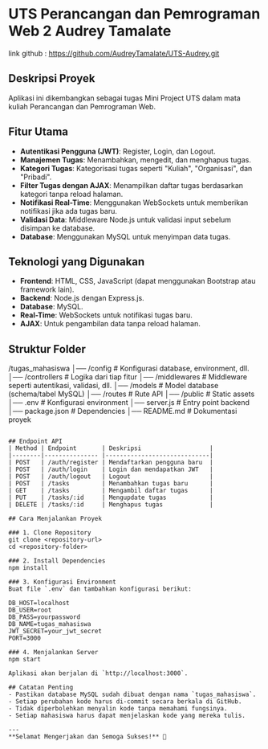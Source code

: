 # UTS Perancangan dan Pemrograman Web 2 Audrey Tamalate
link github : https://github.com/AudreyTamalate/UTS-Audrey.git 

## Deskripsi Proyek
Aplikasi ini dikembangkan sebagai tugas Mini Project UTS dalam mata kuliah Perancangan dan Pemrograman Web. 

## Fitur Utama
- **Autentikasi Pengguna (JWT)**: Register, Login, dan Logout.
- **Manajemen Tugas**: Menambahkan, mengedit, dan menghapus tugas.
- **Kategori Tugas**: Kategorisasi tugas seperti "Kuliah", "Organisasi", dan "Pribadi".
- **Filter Tugas dengan AJAX**: Menampilkan daftar tugas berdasarkan kategori tanpa reload halaman.
- **Notifikasi Real-Time**: Menggunakan WebSockets untuk memberikan notifikasi jika ada tugas baru.
- **Validasi Data**: Middleware Node.js untuk validasi input sebelum disimpan ke database.
- **Database**: Menggunakan MySQL untuk menyimpan data tugas.

## Teknologi yang Digunakan
- **Frontend**: HTML, CSS, JavaScript (dapat menggunakan Bootstrap atau framework lain).
- **Backend**: Node.js dengan Express.js.
- **Database**: MySQL.
- **Real-Time**: WebSockets untuk notifikasi tugas baru.
- **AJAX**: Untuk pengambilan data tanpa reload halaman.

## Struktur Folder
/tugas_mahasiswa
│── /config         # Konfigurasi database, environment, dll.
│── /controllers    # Logika dari tiap fitur
│── /middlewares    # Middleware seperti autentikasi, validasi, dll.
│── /models        # Model database (schema/tabel MySQL)
│── /routes        # Rute API
│── /public        # Static assets 
│── .env           # Konfigurasi environment
│── server.js      # Entry point backend
│── package.json   # Dependencies
│── README.md      # Dokumentasi proyek
```

## Endpoint API
| Method | Endpoint       | Deskripsi                   |
|--------|--------------- |-----------------------------|
| POST   | /auth/register | Mendaftarkan pengguna baru  |
| POST   | /auth/login    | Login dan mendapatkan JWT   |
| POST   | /auth/logout   | Logout                      |
| POST   | /tasks         | Menambahkan tugas baru      |
| GET    | /tasks         | Mengambil daftar tugas      |
| PUT    | /tasks/:id     | Mengupdate tugas            |
| DELETE | /tasks/:id     | Menghapus tugas             |

## Cara Menjalankan Proyek

### 1. Clone Repository
git clone <repository-url>
cd <repository-folder>

### 2. Install Dependencies
npm install

### 3. Konfigurasi Environment
Buat file `.env` dan tambahkan konfigurasi berikut:

DB_HOST=localhost
DB_USER=root
DB_PASS=yourpassword
DB_NAME=tugas_mahasiswa
JWT_SECRET=your_jwt_secret
PORT=3000

### 4. Menjalankan Server
npm start

Aplikasi akan berjalan di `http://localhost:3000`.

## Catatan Penting
- Pastikan database MySQL sudah dibuat dengan nama `tugas_mahasiswa`.
- Setiap perubahan kode harus di-commit secara berkala di GitHub.
- Tidak diperbolehkan menyalin kode tanpa memahami fungsinya.
- Setiap mahasiswa harus dapat menjelaskan kode yang mereka tulis.

---
**Selamat Mengerjakan dan Semoga Sukses!** 🚀